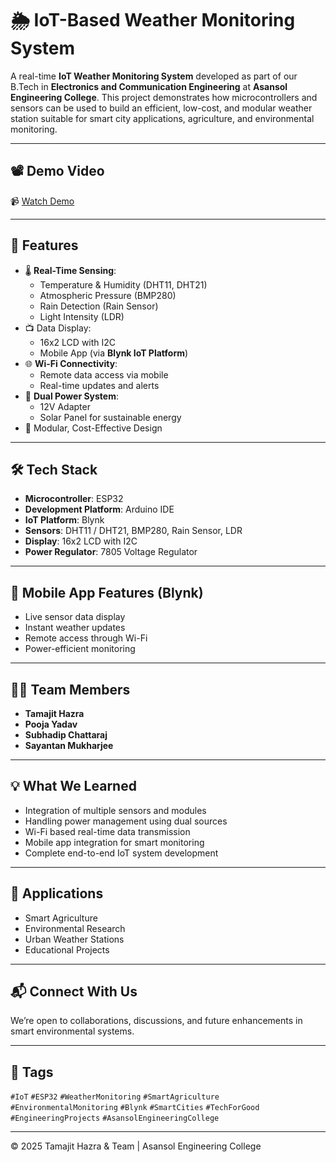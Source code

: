 # 🌦️ IoT-Based Weather Monitoring System

A real-time **IoT Weather Monitoring System** developed as part of our B.Tech in **Electronics and Communication Engineering** at **Asansol Engineering College**. This project demonstrates how microcontrollers and sensors can be used to build an efficient, low-cost, and modular weather station suitable for smart city applications, agriculture, and environmental monitoring.

---

## 📽️ Demo Video

📹 [Watch Demo](./WhatsApp%20Video%202025-06-17%20at%2014.37.14_9f97c235.mp4)

---

## 🎯 Features

- 🌡️ **Real-Time Sensing**:
  - Temperature & Humidity (DHT11, DHT21)
  - Atmospheric Pressure (BMP280)
  - Rain Detection (Rain Sensor)
  - Light Intensity (LDR)
- 📺 Data Display:
  - 16x2 LCD with I2C
  - Mobile App (via **Blynk IoT Platform**)
- 🌐 **Wi-Fi Connectivity**:
  - Remote data access via mobile
  - Real-time updates and alerts
- 🔋 **Dual Power System**:
  - 12V Adapter
  - Solar Panel for sustainable energy
- 🧩 Modular, Cost-Effective Design

---

## 🛠️ Tech Stack

- **Microcontroller**: ESP32
- **Development Platform**: Arduino IDE
- **IoT Platform**: Blynk
- **Sensors**: DHT11 / DHT21, BMP280, Rain Sensor, LDR
- **Display**: 16x2 LCD with I2C
- **Power Regulator**: 7805 Voltage Regulator

---

## 📱 Mobile App Features (Blynk)

- Live sensor data display
- Instant weather updates
- Remote access through Wi-Fi
- Power-efficient monitoring

---

## 👨‍💻 Team Members

- **Tamajit Hazra**
- **Pooja Yadav**
- **Subhadip Chattaraj**
- **Sayantan Mukharjee**

---

## 💡 What We Learned

- Integration of multiple sensors and modules
- Handling power management using dual sources
- Wi-Fi based real-time data transmission
- Mobile app integration for smart monitoring
- Complete end-to-end IoT system development

---

## 🌱 Applications

- Smart Agriculture
- Environmental Research
- Urban Weather Stations
- Educational Projects

---

## 📬 Connect With Us

We’re open to collaborations, discussions, and future enhancements in smart environmental systems.

---

## 🔖 Tags

`#IoT` `#ESP32` `#WeatherMonitoring` `#SmartAgriculture` `#EnvironmentalMonitoring` `#Blynk` `#SmartCities` `#TechForGood` `#EngineeringProjects` `#AsansolEngineeringCollege`

---

© 2025 Tamajit Hazra & Team | Asansol Engineering College
